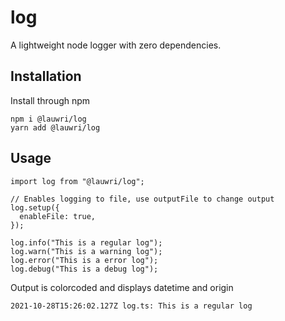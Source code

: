 # log

A lightweight node logger with zero dependencies.

## Installation

Install through npm

```
npm i @lauwri/log
yarn add @lauwri/log
```

## Usage

```
import log from "@lauwri/log";

// Enables logging to file, use outputFile to change output
log.setup({
  enableFile: true,
});

log.info("This is a regular log");
log.warn("This is a warning log");
log.error("This is a error log");
log.debug("This is a debug log");

```

Output is colorcoded and displays datetime and origin

```
2021-10-28T15:26:02.127Z log.ts: This is a regular log
```
